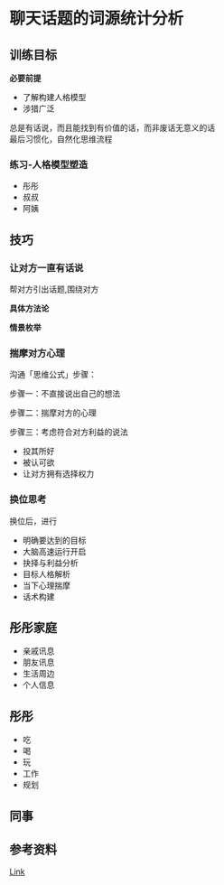 # 聊天话题的词源统计分析

## 训练目标

**必要前提**
* 了解构建人格模型
* 涉猎广泛

总是有话说，而且能找到有价值的话，而非废话无意义的话  
最后习惯化，自然化思维流程  

### 练习-人格模型塑造

* 彤彤
* 叔叔
* 阿姨

## 技巧

### 让对方一直有话说

帮对方引出话题,围绕对方

**具体方法论**

**情景枚举**

### 揣摩对方心理

沟通「思维公式」步骤：

步骤一：不直接说出自己的想法

步骤二：揣摩对方的心理

步骤三：考虑符合对方利益的说法

* 投其所好
* 被认可欲
* 让对方拥有选择权力


### 换位思考

换位后，进行
* 明确要达到的目标
* 大脑高速运行开启
* 抉择与利益分析
* 目标人格解析
* 当下心理揣摩
* 话术构建


## 彤彤家庭

* 亲戚讯息
* 朋友讯息  
* 生活周边
* 个人信息

## 彤彤

* 吃
* 喝
* 玩
* 工作
* 规划

## 同事

## 参考资料

[Link](https://www.zhihu.com/question/263706629/answer/1357818621)
